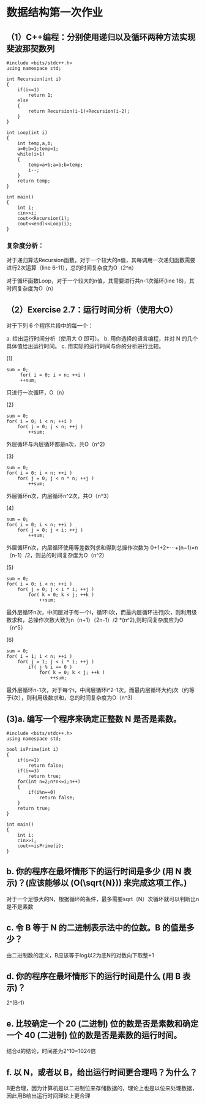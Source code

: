 # **数据结构第一次作业**

## （1）C++编程：分别使用递归以及循环两种方法实现斐波那契数列

```
#include <bits/stdc++.h>
using namespace std;

int Recursion(int i)
{
	if(i<=1)
		return 1;
	else
	{
		return Recursion(i-1)+Recursion(i-2);
	}
}

int Loop(int i)
{
	int temp,a,b;
	a=0;b=1;temp=1;
	while(i>1)
	{
		temp=a+b;a=b;b=temp;
		i--;
	}
	return temp;
}

int main()
{
	int i;
	cin>>i;
	cout<<Recursion(i);
	cout<<endl<<Loop(i);
}
```

### 复杂度分析：

对于递归算法Recursion函数，对于一个较大的n值，其每调用一次递归函数需要进行2次运算（line 6-11），总的时间复杂度为O（2^n）

对于循环函数Loop，对于一个较大的n值，其需要进行共n-1次循环(line 18)，其时间复杂度为O（n）

## （2）Exercise 2.7：运行时间分析（使用大O）

对于下列 6 个程序片段中的每一个：

a. 给出运行时间分析（使用大 O 即可）。
b. 用你选择的语言编程，并对 N 的几个具体值给出运行时间。
c. 用实际的运行时间与你的分析进行比较。

(1)

```
sum = 0;
     for( i = 0; i < n; ++i )
     ++sum;
```

只进行一次循环，O（n）

(2)

```
sum = 0;
for( i = 0; i < n; ++i )
    for( j = 0; j < n; ++j )
        ++sum;
```

外层循环与内层循环都是n次，共O（n^2)

(3)

```
sum = 0;
for( i = 0; i < n; ++i )
    for( j = 0; j < n * n; ++j )
        ++sum;
```

外层循环n次，内层循环n^2次，共O（n^3）

(4)

```
sum = 0;
for( i = 0; i < n; ++i )
    for( j = 0; j < i; ++j )
        ++sum;
```

外层循环n次，内层循环使用等差数列求和得到总操作次数为 0+1+2+⋯+(n−1)=n（n-1）/2，则总的时间复杂度为O（n^2）

(5)

```
sum = 0;
for( i = 0; i < n; ++i )
    for( j = 0; j < i * i; ++j )
        for( k = 0; k < j; ++k )
            ++sum;
```

最外层循环n次，中间层对于每一个i，循环ii次，而最内层循环进行j次，则利用级数求和，总操作次数大致为n（n+1）（2n-1）/2 *(n^2),则时间复杂度应为O（n^5）

(6)

```
sum = 0;
for( i = 1; i < n; ++i )
    for( j = 1; j < i * i; ++j )
        if( j % i == 0 )
            for( k = 0; k < j; ++k )
                ++sum;
```

最外层循环n-1次，对于每个i，中间层循环i^2-1次，而最内层循环大约j次（约等于i次），则利用级数求和，总的时间复杂度为O（n^3)

## (3)a. 编写一个程序来确定正整数 **N** 是否是素数。

```
#include <bits/stdc++.h>
using namespace std;

bool isPrime(int i)
{
	if(i<=1)
		return false;
	if(i<=3)
		return true;
	for(int n=2;n*n<=i;n++)
	{
		if(i%n==0)
			return false;
	}
	return true;
}

int main()
{
	int i;
	cin>>i;
	cout<<isPrime(i);
}
```

## b. 你的程序在最坏情形下的运行时间是多少 (用 **N** 表示)？(应该能够以 **\(O(\sqrt{N})\)** 来完成这项工作。)

对于一个足够大的N，根据循环的条件，最多需要sqrt（N）次循环就可以判断出n是不是素数

## c. 令 **B** 等于 **N** 的二进制表示法中的位数。**B** 的值是多少？

由二进制数的定义，B应该等于log以2为底N的对数向下取整+1

## d. 你的程序在最坏情形下的运行时间是什么 (用 **B** 表示)？

2^(B-1)

## e. 比较确定一个 20 (二进制) 位的数是否是素数和确定一个 40 (二进制) 位的数是否是素数的运行时间。

结合d的结论，时间差为2^10=1024倍

## f. 以 **N**，或者以 **B**，给出运行时间更合理吗？为什么？

B更合理，因为计算机是以二进制位来存储数据的，理论上也是以位来处理数据，因此用B给出运行时间理论上更合理
